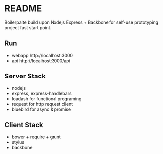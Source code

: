 # README

Boilerpalte build upon Nodejs Express + Backbone for self-use prototyping project fast start point.

## Run 
- webapp 
http://localhost:3000
- api
http://localhost:3000/api

## Server Stack
- nodejs
- express, express-handlebars
- loadash for functional programing
- request for http request client
- bluebird for async & promise

## Client Stack
- bower + require + grunt
- stylus
- backbone 
